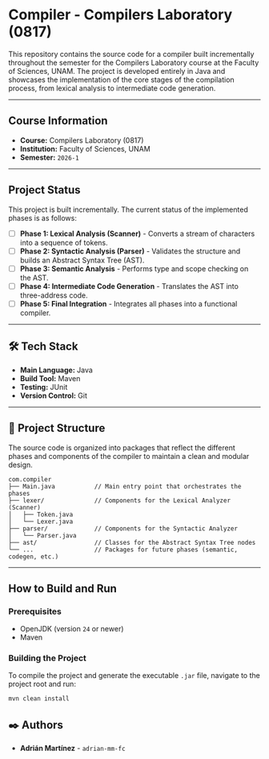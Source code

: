 # Compiler - Compilers Laboratory (0817)

This repository contains the source code for a compiler built incrementally throughout the semester for the Compilers Laboratory course at the Faculty of Sciences, UNAM. The project is developed entirely in Java and showcases the implementation of the core stages of the compilation process, from lexical analysis to intermediate code generation.

---

## Course Information

* **Course:** Compilers Laboratory (0817)
* **Institution:** Faculty of Sciences, UNAM
* **Semester:** `2026-1`

---

## Project Status

This project is built incrementally. The current status of the implemented phases is as follows:

* [ ] **Phase 1: Lexical Analysis (Scanner)** - Converts a stream of characters into a sequence of tokens.
* [ ] **Phase 2: Syntactic Analysis (Parser)** - Validates the structure and builds an Abstract Syntax Tree (AST).
* [ ] **Phase 3: Semantic Analysis** - Performs type and scope checking on the AST.
* [ ] **Phase 4: Intermediate Code Generation** - Translates the AST into three-address code.
* [ ] **Phase 5: Final Integration** - Integrates all phases into a functional compiler.

---

## 🛠️ Tech Stack

* **Main Language:** Java
* **Build Tool:** Maven
* **Testing:** JUnit
* **Version Control:** Git

---

## 📂 Project Structure

The source code is organized into packages that reflect the different phases and components of the compiler to maintain a clean and modular design.

```
com.compiler
├── Main.java           // Main entry point that orchestrates the phases
├── lexer/              // Components for the Lexical Analyzer (Scanner)
│   ├── Token.java
│   └── Lexer.java
├── parser/             // Components for the Syntactic Analyzer
│   └── Parser.java
├── ast/                // Classes for the Abstract Syntax Tree nodes
└── ...                 // Packages for future phases (semantic, codegen, etc.)
```

---

## How to Build and Run

### Prerequisites

* OpenJDK (version `24` or newer)
* Maven

### Building the Project

To compile the project and generate the executable `.jar` file, navigate to the project root and run:

```bash
mvn clean install
```

## ✒️ Authors

* **Adrián Martínez** - `adrian-mm-fc`